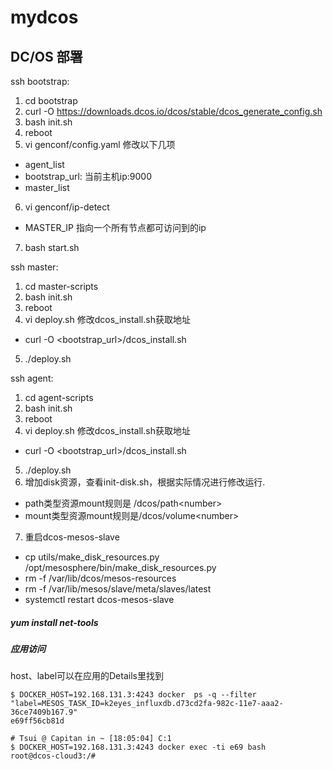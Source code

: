 # mydcos

## DC/OS 部署

ssh bootstrap:

1. cd bootstrap
2. curl -O https://downloads.dcos.io/dcos/stable/dcos_generate_config.sh
3. bash init.sh
4. reboot
5. vi genconf/config.yaml 修改以下几项
  * agent_list
  * bootstrap_url: 当前主机ip:9000
  * master_list
6. vi genconf/ip-detect
  * MASTER_IP 指向一个所有节点都可访问到的ip
7. bash start.sh

ssh master:

1. cd master-scripts
2. bash init.sh
3. reboot
4. vi deploy.sh 修改dcos_install.sh获取地址
  * curl -O \<bootstrap_url>/dcos_install.sh
5. ./deploy.sh


ssh agent:

1. cd agent-scripts
2. bash init.sh
3. reboot
4. vi deploy.sh 修改dcos_install.sh获取地址
  * curl -O \<bootstrap_url>/dcos_install.sh
5. ./deploy.sh
6. 增加disk资源，查看init-disk.sh，根据实际情况进行修改运行.
  * path类型资源mount规则是 /dcos/path\<number>
  * mount类型资源mount规则是/dcos/volume\<number>
7. 重启dcos-mesos-slave
  * cp utils/make_disk_resources.py /opt/mesosphere/bin/make_disk_resources.py
  * rm -f /var/lib/dcos/mesos-resources
  * rm -f /var/lib/mesos/slave/meta/slaves/latest
  * systemctl restart dcos-mesos-slave



##### yum install net-tools

##### 应用访问

host、label可以在应用的Details里找到

```shell
$ DOCKER_HOST=192.168.131.3:4243 docker  ps -q --filter "label=MESOS_TASK_ID=k2eyes_influxdb.d73cd2fa-982c-11e7-aaa2-36ce7409b167.9"
e69ff56cb81d

# Tsui @ Capitan in ~ [18:05:04] C:1
$ DOCKER_HOST=192.168.131.3:4243 docker exec -ti e69 bash
root@dcos-cloud3:/#
```
